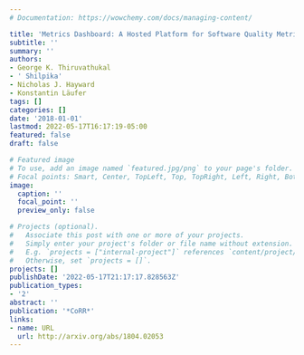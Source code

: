 ```yaml
---
# Documentation: https://wowchemy.com/docs/managing-content/

title: 'Metrics Dashboard: A Hosted Platform for Software Quality Metrics'
subtitle: ''
summary: ''
authors:
- George K. Thiruvathukal
- ' Shilpika'
- Nicholas J. Hayward
- Konstantin Läufer
tags: []
categories: []
date: '2018-01-01'
lastmod: 2022-05-17T16:17:19-05:00
featured: false
draft: false

# Featured image
# To use, add an image named `featured.jpg/png` to your page's folder.
# Focal points: Smart, Center, TopLeft, Top, TopRight, Left, Right, BottomLeft, Bottom, BottomRight.
image:
  caption: ''
  focal_point: ''
  preview_only: false

# Projects (optional).
#   Associate this post with one or more of your projects.
#   Simply enter your project's folder or file name without extension.
#   E.g. `projects = ["internal-project"]` references `content/project/deep-learning/index.md`.
#   Otherwise, set `projects = []`.
projects: []
publishDate: '2022-05-17T21:17:17.828563Z'
publication_types:
- '2'
abstract: ''
publication: '*CoRR*'
links:
- name: URL
  url: http://arxiv.org/abs/1804.02053
---
```

